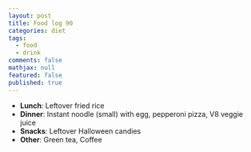 ```yaml
---
layout: post
title: Food log 90
categories: diet
tags: 
  - food
  - drink
comments: false
mathjax: null
featured: false
published: true
---
```


* **Lunch**: Leftover fried rice
* **Dinner**: Instant noodle (small) with egg, pepperoni pizza, V8 veggie juice
* **Snacks**: Leftover Halloween candies
* **Other**: Green tea, Coffee